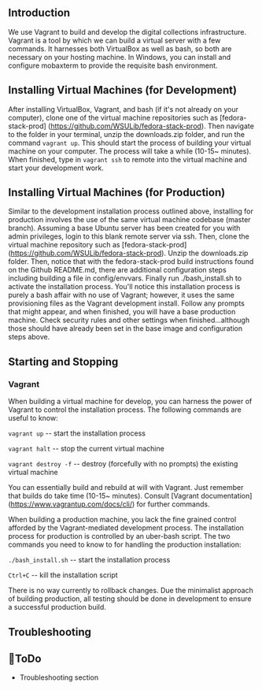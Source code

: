 ## Introduction
We use Vagrant to build and develop the digital collections infrastructure. Vagrant is a tool by which we can build a virtual server with a few commands. It harnesses both VirtualBox as well as bash, so both are necessary on your hosting machine. In Windows, you can install and configure mobaxterm to provide the requisite bash environment.

## Installing Virtual Machines (for Development)
After installing VirtualBox, Vagrant, and bash (if it's not already on your computer), clone one of the virtual machine repositories such as [fedora-stack-prod] (https://github.com/WSULib/fedora-stack-prod). Then navigate to the folder in your terminal, unzip the downloads.zip folder, and run the command ```vagrant up```. This should start the process of building your virtual machine on your computer. The process will take a while (10-15~ minutes). When finished, type in ```vagrant ssh``` to remote into the virtual machine and start your development work.

## Installing Virtual Machines (for Production)
Similar to the development installation process outlined above, installing for production involves the use of the same virtual machine codebase (master branch). Assuming a base Ubuntu server has been created for you with admin privileges, login to this blank remote server via ssh. Then, clone the virtual machine repository such as [fedora-stack-prod] (https://github.com/WSULib/fedora-stack-prod). Unzip the downloads.zip folder. Then, notice that with the fedora-stack-prod build instructions found on the Github README.md, there are additional configuration steps including building a file in config/envvars. Finally run ./bash_install.sh to activate the installation process. You'll notice this installation process is purely a bash affair with no use of Vagrant; however, it uses the same provisioning files as the Vagrant development install. Follow any prompts that might appear, and when finished, you will have a base production machine. Check security rules and other settings when finished...although those should have already been set in the base image and configuration steps above.


## Starting and Stopping
### Vagrant
When building a virtual machine for develop, you can harness the power of Vagrant to control the installation process.  The following commands are useful to know:

```vagrant up``` -- start the installation process

```vagrant halt``` -- stop the current virtual machine

```vagrant destroy -f``` -- destroy (forcefully with no prompts) the existing virtual machine

You can essentially build and rebuild at will with Vagrant. Just remember that builds do take time (10-15~ minutes). Consult [Vagrant documentation] (https://www.vagrantup.com/docs/cli/) for further commands.

When building a production machine, you lack the fine grained control afforded by the Vagrant-mediated development process. The installation process for production is controlled by an uber-bash script. The two commands you need to know to for handling the production installation:

```./bash_install.sh``` -- start the installation process

```Ctrl+C``` -- kill the installation script

There is no way currently to rollback changes. Due the minimalist approach of building production, all testing should be done in development to ensure a successful production build.

## Troubleshooting

## :tomato:ToDo
* Troubleshooting section
